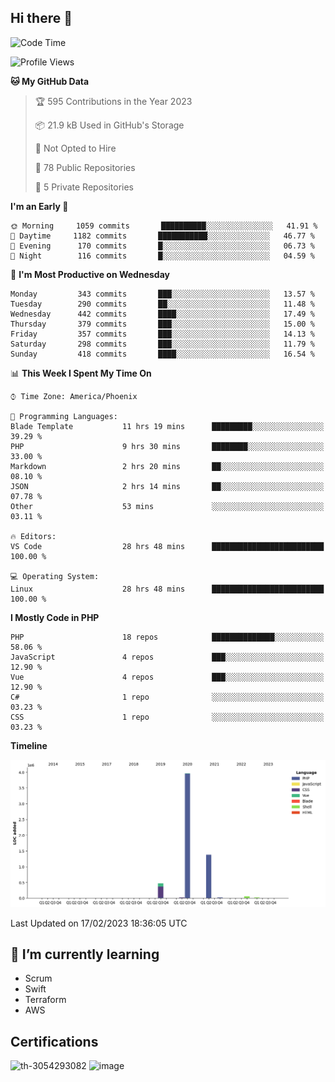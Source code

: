 ## Hi there 👋

<!--START_SECTION:waka-->
![Code Time](http://img.shields.io/badge/Code%20Time-8%2C032%20hrs%2019%20mins-blue)

![Profile Views](http://img.shields.io/badge/Profile%20Views-0-blue)

**🐱 My GitHub Data** 

> 🏆 595 Contributions in the Year 2023
 > 
> 📦 21.9 kB Used in GitHub's Storage 
 > 
> 🚫 Not Opted to Hire
 > 
> 📜 78 Public Repositories 
 > 
> 🔑 5 Private Repositories  
 > 
**I'm an Early 🐤** 

```text
🌞 Morning     1059 commits       ██████████░░░░░░░░░░░░░░░   41.91 % 
🌆 Daytime     1182 commits       ███████████░░░░░░░░░░░░░░   46.77 % 
🌃 Evening      170 commits       █░░░░░░░░░░░░░░░░░░░░░░░░   06.73 % 
🌙 Night        116 commits       █░░░░░░░░░░░░░░░░░░░░░░░░   04.59 % 

```
📅 **I'm Most Productive on Wednesday** 

```text
Monday         343 commits       ███░░░░░░░░░░░░░░░░░░░░░░   13.57 % 
Tuesday        290 commits       ██░░░░░░░░░░░░░░░░░░░░░░░   11.48 % 
Wednesday      442 commits       ████░░░░░░░░░░░░░░░░░░░░░   17.49 % 
Thursday       379 commits       ███░░░░░░░░░░░░░░░░░░░░░░   15.00 % 
Friday         357 commits       ███░░░░░░░░░░░░░░░░░░░░░░   14.13 % 
Saturday       298 commits       ███░░░░░░░░░░░░░░░░░░░░░░   11.79 % 
Sunday         418 commits       ████░░░░░░░░░░░░░░░░░░░░░   16.54 % 

```


📊 **This Week I Spent My Time On** 

```text
⌚︎ Time Zone: America/Phoenix

💬 Programming Languages: 
Blade Template           11 hrs 19 mins      █████████░░░░░░░░░░░░░░░░   39.29 % 
PHP                      9 hrs 30 mins       ████████░░░░░░░░░░░░░░░░░   33.00 % 
Markdown                 2 hrs 20 mins       ██░░░░░░░░░░░░░░░░░░░░░░░   08.10 % 
JSON                     2 hrs 14 mins       ██░░░░░░░░░░░░░░░░░░░░░░░   07.78 % 
Other                    53 mins             ░░░░░░░░░░░░░░░░░░░░░░░░░   03.11 % 

🔥 Editors: 
VS Code                  28 hrs 48 mins      █████████████████████████   100.00 % 

💻 Operating System: 
Linux                    28 hrs 48 mins      █████████████████████████   100.00 % 

```

**I Mostly Code in PHP** 

```text
PHP                      18 repos            ██████████████░░░░░░░░░░░   58.06 % 
JavaScript               4 repos             ███░░░░░░░░░░░░░░░░░░░░░░   12.90 % 
Vue                      4 repos             ███░░░░░░░░░░░░░░░░░░░░░░   12.90 % 
C#                       1 repo              ░░░░░░░░░░░░░░░░░░░░░░░░░   03.23 % 
CSS                      1 repo              ░░░░░░░░░░░░░░░░░░░░░░░░░   03.23 % 

```


**Timeline**

![Chart not found](https://raw.githubusercontent.com/mikebronner/mikebronner/master/charts/bar_graph.png) 


 Last Updated on 17/02/2023 18:36:05 UTC
<!--END_SECTION:waka-->

<!--
**mikebronner/mikebronner** is a ✨ _special_ ✨ repository because its `README.md` (this file) appears on your GitHub profile.

Here are some ideas to get you started:

- 🔭 I’m currently working on ...
- 🌱 I’m currently learning ...
- 👯 I’m looking to collaborate on ...
- 🤔 I’m looking for help with ...
- 💬 Ask me about ...
- 📫 How to reach me: ...
- 😄 Pronouns: ...
- ⚡ Fun fact: ...
-->

## 🌱 I’m currently learning

- Scrum
- Swift
- Terraform
- AWS

## Certifications

![th-3054293082](https://user-images.githubusercontent.com/1791050/208267034-c5006f82-ae89-41eb-9478-7106c5aba070.jpg)          ![image](https://user-images.githubusercontent.com/1791050/208267032-13c8c426-f627-448d-b23e-e3dd74b6712a.png)

